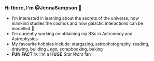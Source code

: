 ### Hi there, I'm @JennaSampson 👋

- I'm interested in learning about the secrets of the universe, how mankind studies the cosmos and how galactic interactions can be modelled 🔭
- I'm currently working on obtaining my BSc in Astronomy and Astrophysics
- My favourite hobbies include: stargazing, astrophotography, reading, drawing, building *Lego,* scrapbooking, baking
- **FUN FACT ✨**: I'm a **HUGE** *Star Wars* fan

<!--
**JennaSampson/JennaSampson** is a ✨ _special_ ✨ repository because its `README.md` (this file) appears on your GitHub profile.

Here are some ideas to get you started:

- 🔭 I’m currently working on ...
- 🌱 I’m currently learning ...
- 👯 I’m looking to collaborate on ...
- 🤔 I’m looking for help with ...
- 💬 Ask me about ...
- 📫 How to reach me: ...
- 😄 Pronouns: ...
- ⚡ Fun fact: ...
-->
